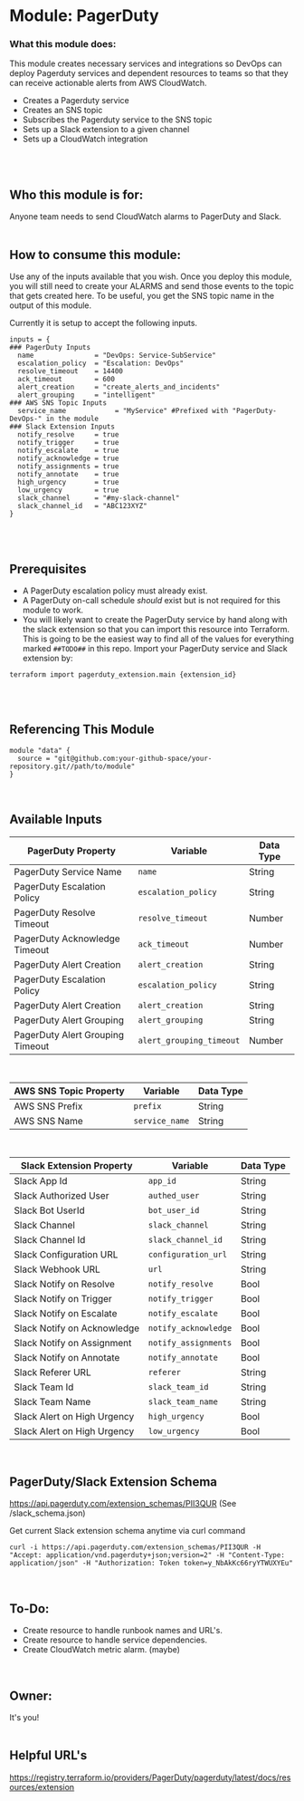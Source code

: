 # Module: PagerDuty

### What this module does:
This module creates necessary services and integrations so DevOps can deploy Pagerduty services and dependent resources to teams so that they can receive actionable alerts from AWS CloudWatch.
* Creates a Pagerduty service
* Creates an SNS topic
* Subscribes the Pagerduty service to the SNS topic
* Sets up a Slack extension to a given channel
* Sets up a CloudWatch integration
<br>
<br>

## Who this module is for:
Anyone team needs to send CloudWatch alarms to PagerDuty and Slack. 
<br>
<br>

## How to consume this module:
Use any of the inputs available that you wish. Once you deploy this module, you will still need to create your ALARMS and send those events to the topic that gets created here. To be useful, you get the SNS topic name in the output of this module.

Currently it is setup to accept the following inputs.
```
inputs = {
### PagerDuty Inputs
  name               = "DevOps: Service-SubService"
  escalation_policy  = "Escalation: DevOps"
  resolve_timeout    = 14400
  ack_timeout        = 600
  alert_creation     = "create_alerts_and_incidents"
  alert_grouping     = "intelligent"
### AWS SNS Topic Inputs
  service_name            = "MyService" #Prefixed with "PagerDuty-DevOps-" in the module
### Slack Extension Inputs
  notify_resolve     = true
  notify_trigger     = true
  notify_escalate    = true
  notify_acknowledge = true
  notify_assignments = true
  notify_annotate    = true
  high_urgency       = true
  low_urgency        = true
  slack_channel      = "#my-slack-channel"
  slack_channel_id   = "ABC123XYZ"
}
```
<br>
<br>

## Prerequisites
* A PagerDuty escalation policy must already exist.
* A PagerDuty on-call schedule *should* exist but is not required for this module to work.
* You will likely want to create the PagerDuty service by hand along with the slack extension so that you can import this resource into Terraform. This is going to be the easiest way to find all of the values for everything marked `##TODO##` in this repo.
Import your PagerDuty service and Slack extension by:
```
terraform import pagerduty_extension.main {extension_id}
```
<br>
<br>

## Referencing This Module

```
module "data" {
  source = "git@github.com:your-github-space/your-repository.git//path/to/module"
}
```
<br>

## Available Inputs

| PagerDuty Property               | Variable                 | Data Type |
| -------------------------------- | ------------------------ | --------- |
| PagerDuty Service Name           | `name`                   | String    |
| PagerDuty Escalation Policy      | `escalation_policy`      | String    |
| PagerDuty Resolve Timeout        | `resolve_timeout`        | Number    |
| PagerDuty Acknowledge Timeout    | `ack_timeout`            | Number    |
| PagerDuty Alert Creation         | `alert_creation`         | String    |
| PagerDuty Escalation Policy      | `escalation_policy`      | String    |
| PagerDuty Alert Creation         | `alert_creation`         | String    |
| PagerDuty Alert Grouping         | `alert_grouping`         | String    |
| PagerDuty Alert Grouping Timeout | `alert_grouping_timeout` | Number    |
<br>

| AWS SNS Topic Property       | Variable             | Data Type |
| ---------------------------- | -------------------- | ---------
| AWS SNS Prefix               | `prefix`             | String    |
| AWS SNS Name                 | `service_name`       | String    |
<br>

| Slack Extension Property     | Variable             | Data Type |
| ---------------------------- | -------------------- | ---------
| Slack App Id                 | `app_id`             | String    |
| Slack Authorized User        | `authed_user`        | String    |
| Slack Bot UserId             | `bot_user_id`        | String    |
| Slack Channel                | `slack_channel`      | String    |
| Slack Channel Id             | `slack_channel_id`   | String    |
| Slack Configuration URL      | `configuration_url`  | String    |
| Slack Webhook URL            | `url`                | String    |
| Slack Notify on Resolve      | `notify_resolve`     | Bool      |
| Slack Notify on Trigger      | `notify_trigger`     | Bool      |
| Slack Notify on Escalate     | `notify_escalate`    | Bool      |
| Slack Notify on Acknowledge  | `notify_acknowledge` | Bool      |
| Slack Notify on Assignment   | `notify_assignments` | Bool      |
| Slack Notify on Annotate     | `notify_annotate`    | Bool      |
| Slack Referer URL            | `referer`            | String    |
| Slack Team Id                | `slack_team_id`      | String    |
| Slack Team Name              | `slack_team_name`    | String    |
| Slack Alert on High Urgency  | `high_urgency`       | Bool      |
| Slack Alert on High Urgency  | `low_urgency`        | Bool      |
<br>

## PagerDuty/Slack Extension Schema
https://api.pagerduty.com/extension_schemas/PII3QUR (See /slack_schema.json)

Get current Slack extension schema anytime via curl command
```
curl -i https://api.pagerduty.com/extension_schemas/PII3QUR -H "Accept: application/vnd.pagerduty+json;version=2" -H "Content-Type: application/json" -H "Authorization: Token token=y_NbAkKc66ryYTWUXYEu"
```
<br>

## To-Do:
* Create resource to handle runbook names and URL's.
* Create resource to handle service dependencies.
* Create CloudWatch metric alarm. (maybe)

<br>

## Owner:
It's you!
<br>
<br>

## Helpful URL's
https://registry.terraform.io/providers/PagerDuty/pagerduty/latest/docs/resources/extension